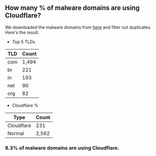 ## How many % of malware domains are using Cloudflare?


We downloaded the malware domains from [here](https://urlhaus.abuse.ch) and filter out duplicates.
Here's the result.


[//]: # (start replacement)


- Top 5 TLDs

| TLD | Count |
| --- | --- |
| com | 1,494 |
| br | 221 |
| in | 193 |
| net | 90 |
| org | 82 |


- Cloudflare %

| Type | Count |
| --- | --- |
| Cloudflare | 231 |
| Normal | 2,562 |


### 8.3% of malware domains are using Cloudflare.